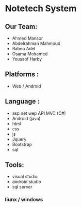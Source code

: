 # Notetech System

## Our Team:
- Ahmed Mansor
- Abdelrahman Mahmoud
- Rabea Adel
- Osama Mohamed
- Youssof Harby

## Platforms :
- Web / Android

##  Language :  
- asp.net wep API MVC  (C#)
- Android (java)
- html
- css
- js
- Jquery
- Bootstrap
- sql

## Tools:
- visual studio
- android studio
- sql server

### liunx  / windows
